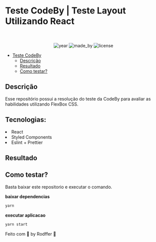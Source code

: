 # Teste CodeBy | Teste Layout Utilizando React

<p align="center">
  <br>
  <br>
  <img alt="year" src="https://img.shields.io/badge/year-2020-blueviolet">
  <img alt="made_by" src="https://img.shields.io/badge/made%20by-Rodffer-blueviolet">
  <img alt="license" src="https://img.shields.io/badge/licence-MIT-blueviolet">
</p>

- [Teste CodeBy](#teste-codeby)
  - [Descrição](#descrição)
  - [Resultado](#resultado)
  - [Como testar?](#como-testar)

## Descrição
Esse repositório possui a resolução do teste da CodeBy para avaliar as habilidades utilizando FlexBox CSS.

<h2>Tecnologias:</h2>
<lu>
  <li>React</li>
  <li>Styled Components</li>
  <li>Eslint + Prettier</li>
</lu>

## Resultado

## Como testar?
Basta baixar este repositorio e executar o comando.

**baixar dependencias**
```javascript
yarn
```
**executar aplicacao**
```javascript
yarn start
```

<p>Feito com <g-emoji class="g-emoji" alias="purple_heart" fallback-src="https://github.githubassets.com/images/icons/emoji/unicode/1f49c.png">💜</g-emoji> by Rodffer <g-emoji class="g-emoji" alias="wave" fallback-src="https://github.githubassets.com/images/icons/emoji/unicode/1f44b.png">👋</g-emoji></p>
